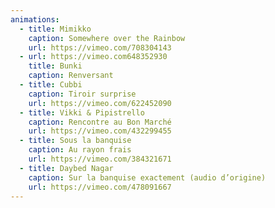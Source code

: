 ```yaml
---
animations:
  - title: Mimikko
    caption: Somewhere over the Rainbow
    url: https://vimeo.com/708304143
  - url: https://vimeo.com648352930
    title: Bunki
    caption: Renversant
  - title: Cubbi
    caption: Tiroir surprise
    url: https://vimeo.com/622452090
  - title: Vikki & Pipistrello
    caption: Rencontre au Bon Marché
    url: https://vimeo.com/432299455
  - title: Sous la banquise
    caption: Au rayon frais
    url: https://vimeo.com/384321671
  - title: Daybed Nagar
    caption: Sur la banquise exactement (audio d’origine)
    url: https://vimeo.com/478091667
---
```

